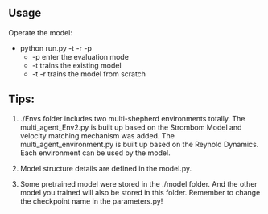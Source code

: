 
## Usage
Operate the model:

* python run.py -t -r -p
    * -p enter the evaluation mode
    * -t trains the existing model
    * -t -r trains the model from scratch

## Tips:
1. ./Envs folder includes two multi-shepherd environments totally.  The multi_agent_Env2.py is built up based on the Strombom Model and velocity matching mechanism was added. 
The multi_agent_environment.py is built up based on the Reynold Dynamics. Each environment can be used by the model. 

2. Model structure details are defined in the model.py. 

3. Some pretrained model were stored in the ./model folder. And the other model you trained will also be stored in this folder. Remember to change the checkpoint name in the parameters.py!





